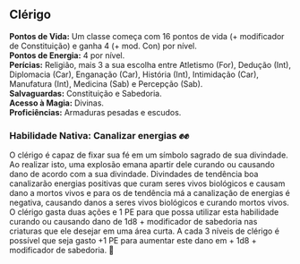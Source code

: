 ## Clérigo <a id="clerigo"></a>

**Pontos de Vida:** Um classe começa com 16 pontos de vida (+ modificador de Constituição) e ganha 4 (+ mod. Con) por nível.</br>
**Pontos de Energia:** 4 por nível.</br>
**Perícias:** Religião, mais 3 a sua escolha entre Atletismo (For), Dedução (Int), Diplomacia (Car), Enganação (Car), História (Int), Intimidação (Car), Manufatura (Int), Medicina (Sab) e Percepção (Sab).</br>
**Salvaguardas:** Constituição e Sabedoria.</br>
**Acesso à Magia:** Divinas.</br>
**Proficiências:** Armaduras pesadas e escudos.</br>

### Habilidade Nativa: Canalizar energias ✊✊
O clérigo é capaz de fixar sua fé em um símbolo sagrado de sua divindade. Ao realizar isto, uma explosão emana apartir dele curando ou causando dano de acordo com a sua divindade. Divindades de tendência boa canalizarão energias positivas que curam seres vivos biológicos e causam dano a mortos vivos e para os de tendência má a canalização de energias é negativa, causando danos a seres vivos biológicos e curando mortos vivos. O clérigo gasta duas ações e 1 PE para que possa utilizar esta habilidade curando ou causando dano de 1d8 + modificador de sabedoria nas criaturas que ele desejar em uma área curta. A cada 3 níveis de clérigo é possível que seja gasto +1 PE para aumentar este dano em + 1d8 + modificador de sabedoria. 🧙